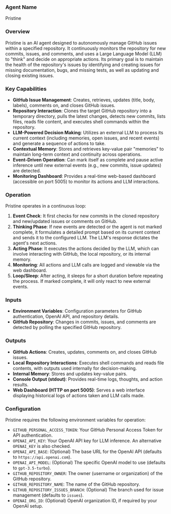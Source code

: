 ### Agent Name
Pristine

### Overview
Pristine is an AI agent designed to autonomously manage GitHub issues within a specified repository. It continuously monitors the repository for new commits, issues, and comments, and uses a Large Language Model (LLM) to "think" and decide on appropriate actions. Its primary goal is to maintain the health of the repository's issues by identifying and creating issues for missing documentation, bugs, and missing tests, as well as updating and closing existing issues.

### Key Capabilities
*   **GitHub Issue Management**: Creates, retrieves, updates (title, body, labels), comments on, and closes GitHub issues.
*   **Repository Interaction**: Clones the target GitHub repository into a temporary directory, pulls the latest changes, detects new commits, lists files, reads file content, and executes shell commands within the repository.
*   **LLM-Powered Decision Making**: Utilizes an external LLM to process its current context (including memories, open issues, and recent events) and generate a sequence of actions to take.
*   **Contextual Memory**: Stores and retrieves key-value pair "memories" to maintain long-term context and continuity across operations.
*   **Event-Driven Operation**: Can mark itself as complete and pause active inference until new external events (e.g., new commits, issue updates) are detected.
*   **Monitoring Dashboard**: Provides a real-time web-based dashboard (accessible on port 5005) to monitor its actions and LLM interactions.

### Operation
Pristine operates in a continuous loop:
1.  **Event Check**: It first checks for new commits in the cloned repository and new/updated issues or comments on GitHub.
2.  **Thinking Phase**: If new events are detected or the agent is not marked complete, it formulates a detailed prompt based on its current context and sends it to the configured LLM. The LLM's response dictates the agent's next actions.
3.  **Acting Phase**: It executes the actions decided by the LLM, which can involve interacting with GitHub, the local repository, or its internal memory.
4.  **Monitoring**: All actions and LLM calls are logged and viewable via the web dashboard.
5.  **Loop/Sleep**: After acting, it sleeps for a short duration before repeating the process. If marked complete, it will only react to new external events.

### Inputs
*   **Environment Variables**: Configuration parameters for GitHub authentication, OpenAI API, and repository details.
*   **GitHub Repository**: Changes in commits, issues, and comments are detected by polling the specified GitHub repository.

### Outputs
*   **GitHub Actions**: Creates, updates, comments on, and closes GitHub issues.
*   **Local Repository Interactions**: Executes shell commands and reads file contents, with outputs used internally for decision-making.
*   **Internal Memory**: Stores and updates key-value pairs.
*   **Console Output (stdout)**: Provides real-time logs, thoughts, and action results.
*   **Web Dashboard (HTTP on port 5005)**: Serves a web interface displaying historical logs of actions taken and LLM calls made.

### Configuration
Pristine requires the following environment variables for operation:
*   `GITHUB_PERSONAL_ACCESS_TOKEN`: Your GitHub Personal Access Token for API authentication.
*   `OPENAI_API_KEY`: Your OpenAI API key for LLM inference. An alternative `OPENAI_KEY` is also checked.
*   `OPENAI_API_BASE`: (Optional) The base URL for the OpenAI API (defaults to `https://api.openai.com`).
*   `OPENAI_API_MODEL`: (Optional) The specific OpenAI model to use (defaults to `gpt-3.5-turbo`).
*   `GITHUB_REPOSITORY_OWNER`: The owner (username or organization) of the GitHub repository.
*   `GITHUB_REPOSITORY_NAME`: The name of the GitHub repository.
*   `GITHUB_REPOSITORY_ISSUES_BRANCH`: (Optional) The branch used for issue management (defaults to `issues`).
*   `OPENAI_ORG_ID`: (Optional) OpenAI organization ID, if required by your OpenAI setup.